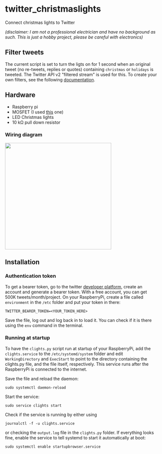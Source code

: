 # twitter_christmaslights
Connect christmas lights to Twitter

*(disclaimer: I am not a professional electrician and have no background as such. This is just a hobby project, please be careful with electronics)*

## Filter tweets
The current script is set to turn the ligts on for 1 second when an original tweet (no re-tweets, replies or quotes) containing `christmas` or `holidays` is tweeted. The Twitter API v2 "filtered stream" is used for this. To create your own filters, see the following [documentation](https://developer.twitter.com/en/docs/twitter-api/tweets/filtered-stream/integrate/build-a-rule).

## Hardware
- Raspberry pi
- MOSFET (I used [this](https://nl.aliexpress.com/item/32328363970.html) one)
- LED Christmas lights
- 10 kΩ pull down resistor

### Wiring diagram
<img src=https://user-images.githubusercontent.com/105346709/201608458-3d2f7a85-f807-47a7-acec-53aba00d8855.png width="350">

## Installation
### Authentication token
To get a bearer token, go to the twitter [developer platform](https://developer.twitter.com), create an account and generate a bearer token. With a free account, you can get 500K tweets/month/project. On your RaspberryPi, create a file called `environment` in the `/etc` folder and put your token in there:
```
TWITTER_BEARER_TOKEN=<YOUR_TOKEN_HERE>
```  
Save the file, log out and log back in to load it. You can check if it is there using the `env` command in the terminal.

### Running at startup
To have the `clights.py` script run at startup of your RaspberryPi, add the `clights.service` to the `/etc/systemd/system` folder and edit `WorkingDirectory` and `ExecStart` to point to the directory containing the clights.py file, and the file itself, respectively. This service runs after the RaspberryPi is connected to the internet.

Save the file and reload the daemon:
```
sudo systemctl daemon-reload
```

Start the service:
```
sudo service clights start
```

Check if the service is running by either using 
```
journalctl -f -u clights.service
``` 
or checking the `output.log` file in the `clights.py` folder.
If everything looks fine, enable the service to tell systemd to start it automatically at boot:
```
sudo systemctl enable startupbrowser.service
```
